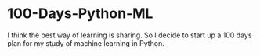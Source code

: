 # 100-Days-Python-ML
I think the best way of learning is sharing. So I decide to start up a 100 days plan for my study of machine learning in Python.
